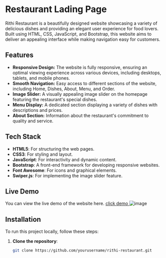#  Restaurant Lading Page

Rithi Restaurant is a beautifully designed website showcasing a variety of delicious dishes and providing an elegant user experience for food lovers. Built using HTML, CSS, JavaScript, and Bootstrap, this website aims to deliver an appealing interface while making navigation easy for customers.

## Features

- **Responsive Design:** The website is fully responsive, ensuring an optimal viewing experience across various devices, including desktops, tablets, and mobile phones.
- **Smooth Navigation:** Easy access to different sections of the website, including Home, Dishes, About, Menu, and Order.
- **Image Slider:** A visually appealing image slider on the homepage featuring the restaurant's special dishes.
- **Menu Display:** A dedicated section displaying a variety of dishes with descriptions and prices.
- **About Section:** Information about the restaurant's commitment to quality and service.

## Tech Stack

- **HTML5**: For structuring the web pages.
- **CSS3**: For styling and layout.
- **JavaScript**: For interactivity and dynamic content.
- **Bootstrap**: A front-end framework for developing responsive websites.
- **Font Awesome**: For icons and graphical elements.
- **Swiper.js**: For implementing the image slider feature.

## Live Demo
You can view the live demo of the website here. [click demo ](https://swathiseenivasan.github.io/Landing-Page-PRASUNET-WD-1/)
 ![image](https://github.com/user-attachments/assets/32cf1fd7-179d-4fd8-87eb-8bcb3bb7ffda)

## Installation

To run this project locally, follow these steps:

1. **Clone the repository**:
   ```bash
   git clone https://github.com/yourusername/rithi-restaurant.git
```
  


